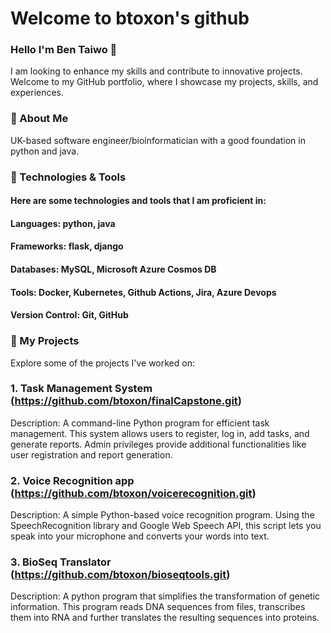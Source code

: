 

# Welcome to btoxon's github


### Hello I'm Ben Taiwo 👋
I am looking to enhance my skills and contribute to innovative projects. Welcome to my GitHub portfolio, where I showcase my projects, skills, and experiences.


### 🚀 About Me
UK-based software engineer/bioinformatician with a good foundation in python and java.





### 🔧 Technologies & Tools
#### Here are some technologies and tools that I am proficient in:
#### Languages: python, java
#### Frameworks: flask, django
#### Databases: MySQL, Microsoft Azure Cosmos DB
#### Tools: Docker, Kubernetes, Github Actions, Jira, Azure Devops
#### Version Control: Git, GitHub






### 🌱 My Projects
Explore some of the projects I've worked on:

### 1. Task Management System (https://github.com/btoxon/finalCapstone.git)

Description: A command-line Python program for efficient task management. This system allows users to register, log in, add tasks, and generate reports. Admin privileges provide additional functionalities like user registration and report generation.


### 2. Voice Recognition app (https://github.com/btoxon/voicerecognition.git)

Description: A simple Python-based voice recognition program. Using the SpeechRecognition library and Google Web Speech API, this script lets you speak into your microphone and converts your words into text.


### 3. BioSeq Translator (https://github.com/btoxon/bioseqtools.git)

Description: A python program that simplifies the transformation of genetic information. This program reads DNA sequences from files, transcribes them into RNA and further translates the resulting sequences into proteins.


